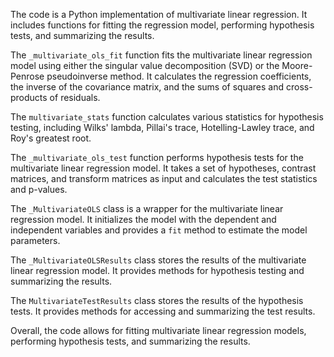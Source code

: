 The code is a Python implementation of multivariate linear regression. It includes functions for fitting the regression model, performing hypothesis tests, and summarizing the results.

The `_multivariate_ols_fit` function fits the multivariate linear regression model using either the singular value decomposition (SVD) or the Moore-Penrose pseudoinverse method. It calculates the regression coefficients, the inverse of the covariance matrix, and the sums of squares and cross-products of residuals.

The `multivariate_stats` function calculates various statistics for hypothesis testing, including Wilks' lambda, Pillai's trace, Hotelling-Lawley trace, and Roy's greatest root.

The `_multivariate_ols_test` function performs hypothesis tests for the multivariate linear regression model. It takes a set of hypotheses, contrast matrices, and transform matrices as input and calculates the test statistics and p-values.

The `_MultivariateOLS` class is a wrapper for the multivariate linear regression model. It initializes the model with the dependent and independent variables and provides a `fit` method to estimate the model parameters.

The `_MultivariateOLSResults` class stores the results of the multivariate linear regression model. It provides methods for hypothesis testing and summarizing the results.

The `MultivariateTestResults` class stores the results of the hypothesis tests. It provides methods for accessing and summarizing the test results.

Overall, the code allows for fitting multivariate linear regression models, performing hypothesis tests, and summarizing the results.